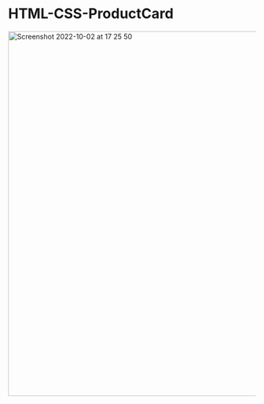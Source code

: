 # HTML-CSS-ProductCard

<img width="741" alt="Screenshot 2022-10-02 at 17 25 50" src="https://user-images.githubusercontent.com/42389395/193465061-2d4e3916-feed-4568-a90a-804e9cf2583d.png">
